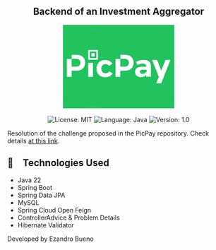 <h2 align="center">
  Backend of an Investment Aggregator
</h2>

<p align="center" width="100%">
    <img width="50%" src="https://github.com/ezbueno/picpay-backend-challenge/blob/main/images/picpay-logo.jpg"> 
</p>

<p align="center">
  <img alt="License: MIT" src="https://img.shields.io/badge/license-MIT-%2304D361">
  <img alt="Language: Java" src="https://img.shields.io/badge/language-java-green">
  <img alt="Version: 1.0" src="https://img.shields.io/badge/version-1.0-yellowgreen">
</p>

Resolution of the challenge proposed in the PicPay repository. Check details [at this link](https://github.com/PicPay/picpay-desafio-backend/readme.md).

## :rocket: Technologies Used

* Java 22
* Spring Boot
* Spring Data JPA
* MySQL
* Spring Cloud Open Feign
* ControllerAdvice & Problem Details
* Hibernate Validator

Developed by Ezandro Bueno